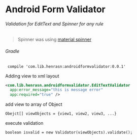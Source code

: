 # Android Form Validator

###### Validation for EditText and Spinner for any rule
>Spinner was using [material spinner](https://github.com/ganfra/MaterialSpinner)

###### Gradle
<pre><code> compile 'com.lib.henrasn:androidformvalidator:0.0.1'</code></pre>

Adding view to xml layout
```xml
<com.lib.henrasn.androidformvalidator.EditTextValidator
  app:error_message="this is message error"
  app:required="true" />
```

add view to array of Object
<pre><code>Obejct[] viewObjects = {view1, view2, view3, ...}</code></pre>

execute validation
<pre><code>boolean isvalid = new Validator(viewObjects).validate();</code></pre>
